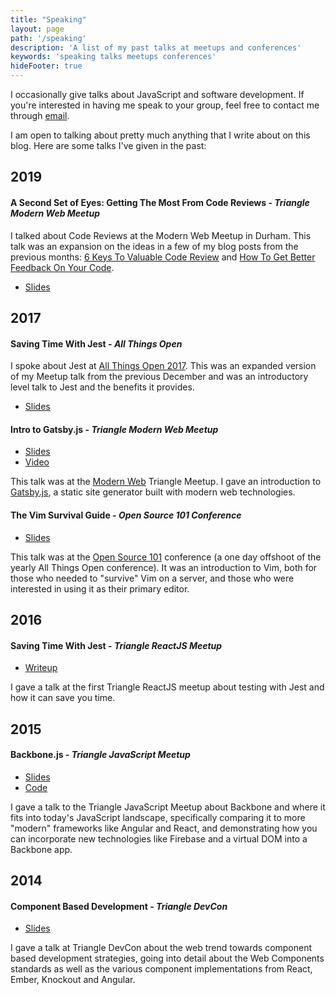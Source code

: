 ```yaml
---
title: "Speaking"
layout: page
path: '/speaking'
description: 'A list of my past talks at meetups and conferences'
keywords: 'speaking talks meetups conferences'
hideFooter: true
---
```


I occasionally give talks about JavaScript and software development.  If you're interested in having me speak to your group, feel free to contact me through [email](ben@benmccormick.org).

I am open to talking about pretty much anything that I write about on this blog.  Here are some talks I've given in the past:

## 2019

#### A Second Set of Eyes: Getting The Most From Code Reviews - *Triangle Modern Web Meetup*

I talked about Code Reviews at the Modern Web Meetup in Durham.  This talk was an expansion on the ideas in a few of my blog posts from the previous months: [6 Keys To Valuable Code Review](https://benmccormick.org/2019/01/14/value-from-code-reviews) and [How To Get Better Feedback On Your Code](https://benmccormick.org/2019/04/22/better-code-feedback).

- [Slides](https://www.slideshare.net/BenMcCormick/a-second-set-of-eyes-getting-the-most-from-code-reviews)

## 2017

#### Saving Time With Jest - *All Things Open*

I spoke about Jest at [All Things Open 2017](https://allthingsopen.org/).  This was an expanded version of my Meetup talk from the previous December and was an introductory level talk to Jest and the benefits it provides.

- [Slides](https://www.slideshare.net/BenMcCormick/saving-time-by-testing-with-jest)

#### Intro to Gatsby.js - *Triangle Modern Web Meetup*

- [Slides](https://www.slideshare.net/BenMcCormick/gatsby-intro)
- [Video](https://www.youtube.com/watch?v=TJ09SYDuvfo&list=PL-G5r6j4GptGMQWj0ph4FaZqiBnIU9leu&index=4)

This talk was at the [Modern Web](https://www.meetup.com/trianglemodernweb/) Triangle Meetup. I gave an introduction to [Gatsby.js](https://www.gatsbyjs.org/), a static site generator built with modern web technologies.

#### The Vim Survival Guide - *Open Source 101 Conference*

- [Slides](http://www.slideshare.net/BenMcCormick/vim-survival-guide-71763917)

This talk was at the [Open Source 101](http://opensource101.com/) conference (a one day offshoot of the yearly All Things Open conference).
It was an introduction to Vim, both for those who needed to "survive" Vim on a server, and those
who were interested in using it as their primary editor.

## 2016

#### Saving Time With Jest - *Triangle ReactJS Meetup*

- [Writeup](http://benmccormick.org/2016/12/10/saving-time-with-jest/)

I gave a talk at the first Triangle ReactJS meetup about testing with Jest and how it can save you time.

## 2015

#### Backbone.js - *Triangle JavaScript Meetup*

- [Slides]( http://www.slideshare.net/BenMcCormick/backbonemeetup)
- [Code](https://github.com/benmccormick/bb-comments/tree/master)

I gave a talk to the Triangle JavaScript Meetup about Backbone and where it fits into today's JavaScript landscape, specifically comparing it to more "modern" frameworks like Angular and React, and demonstrating how you can incorporate new technologies like Firebase and a virtual DOM into a Backbone app.

## 2014

#### Component Based Development - *Triangle DevCon*

- [Slides](http://www.slideshare.net/BenMcCormick/component-based-development)

I gave a talk at Triangle DevCon about the web trend towards component based development strategies, going into detail about the Web Components standards as well as the various component implementations from React, Ember, Knockout and Angular.
